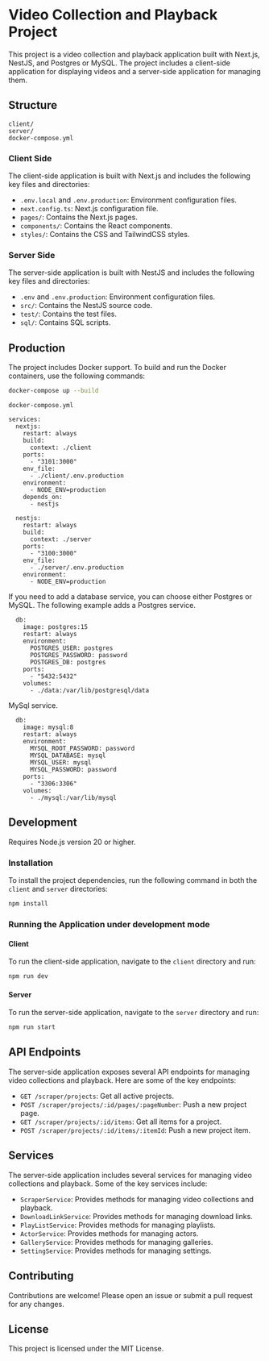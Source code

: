 # Video Collection and Playback Project

This project is a video collection and playback application built with Next.js, NestJS, and Postgres or MySQL. The project includes a client-side application for displaying videos and a server-side application for managing them.

## Structure

```plainttext
client/ 
server/
docker-compose.yml
```

### Client Side

The client-side application is built with Next.js and includes the following key files and directories:

- `.env.local` and `.env.production`: Environment configuration files.
- `next.config.ts`: Next.js configuration file.
- `pages/`: Contains the Next.js pages.
- `components/`: Contains the React components.
- `styles/`: Contains the CSS and TailwindCSS styles.

### Server Side

The server-side application is built with NestJS and includes the following key files and directories:

- `.env` and `.env.production`: Environment configuration files.
- `src/`: Contains the NestJS source code.
- `test/`: Contains the test files.
- `sql/`: Contains SQL scripts.

## Production

The project includes Docker support. To build and run the Docker containers, use the following commands:

```sh
docker-compose up --build
```

`docker-compose.yml`

```docker
services:
  nextjs:
    restart: always
    build:
      context: ./client
    ports:
      - "3101:3000"
    env_file:
      - ./client/.env.production
    environment:
      - NODE_ENV=production
    depends_on:
      - nestjs

  nestjs:
    restart: always
    build:
      context: ./server
    ports:
      - "3100:3000"
    env_file:
      - ./server/.env.production
    environment:
      - NODE_ENV=production
```

If you need to add a database service, you can choose either Postgres or MySQL.
The following example adds a Postgres service.

```docker
  db:
    image: postgres:15
    restart: always
    environment:
      POSTGRES_USER: postgres
      POSTGRES_PASSWORD: password
      POSTGRES_DB: postgres
    ports:
      - "5432:5432"
    volumes:
      - ./data:/var/lib/postgresql/data

```

MySql service.

```docker
  db:
    image: mysql:8
    restart: always
    environment:
      MYSQL_ROOT_PASSWORD: password
      MYSQL_DATABASE: mysql
      MYSQL_USER: mysql
      MYSQL_PASSWORD: password
    ports:
      - "3306:3306"
    volumes:
      - ./mysql:/var/lib/mysql

```

## Development

Requires Node.js version 20 or higher.

### Installation

To install the project dependencies, run the following command in both the `client` and `server` directories:

```sh
npm install
```

### Running the Application under development mode

#### Client

To run the client-side application, navigate to the `client` directory and run:

```sh
npm run dev
```

#### Server

To run the server-side application, navigate to the `server` directory and run:

```sh
npm run start
```
## API Endpoints

The server-side application exposes several API endpoints for managing video collections and playback. Here are some of the key endpoints:

- `GET /scraper/projects`: Get all active projects.
- `POST /scraper/projects/:id/pages/:pageNumber`: Push a new project page.
- `GET /scraper/projects/:id/items`: Get all items for a project.
- `POST /scraper/projects/:id/items/:itemId`: Push a new project item.

## Services

The server-side application includes several services for managing video collections and playback. Some of the key services include:

- `ScraperService`: Provides methods for managing video collections and playback.
- `DownloadLinkService`: Provides methods for managing download links.
- `PlayListService`: Provides methods for managing playlists.
- `ActorService`: Provides methods for managing actors.
- `GalleryService`: Provides methods for managing galleries.
- `SettingService`: Provides methods for managing settings.

## Contributing

Contributions are welcome! Please open an issue or submit a pull request for any changes.

## License

This project is licensed under the MIT License.
